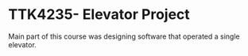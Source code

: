 # TTK4235- Elevator Project
Main part of this course was designing software that operated a single elevator.
